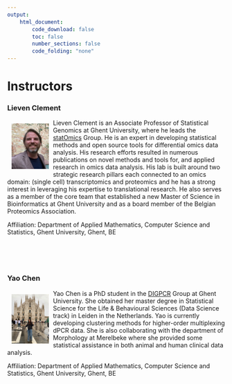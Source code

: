 ```yaml
---
output:
    html_document:
        code_download: false
        toc: false
        number_sections: false
        code_folding: "none"
---
```


# Instructors

### Lieven Clement

<img src="./figures/lieven.jpg" alt="Lieven" width="17%" style="float:left;padding:10px"/>

Lieven Clement is an Associate Professor of Statistical Genomics at Ghent University, where he leads the [statOmics](https://statomics.github.io/) Group. He is an expert in developing statistical methods and open source tools for differential omics data analysis. His research efforts resulted in numerous publications on novel methods and tools for, and applied research in omics data analysis. His lab is built around two strategic research pillars each connected to an omics domain: (single cell) transcriptomics and proteomics and he has a strong interest in leveraging his expertise to translational research. He also serves as a member of the core team that established a new Master of Science in Bioinformatics at Ghent University and as a board member of the Belgian Proteomics Association.

Affiliation: Department of Applied Mathematics, Computer Science and Statistics, Ghent University, Ghent, BE

</br>
</br>
</br>

### Yao Chen

<img src="./figures/yao.jpeg" alt="Yao" width="17%" style="float:left;padding:10px"/>

Yao Chen is a PhD student in the [DIGPCR](https://dpcr.ugent.be/) Group at Ghent University. She obtained her master degree in Statistical Science for the Life & Behavioural Sciences (Data Science track) in Leiden in the Netherlands. Yao is currently developing clustering methods for higher-order multiplexing dPCR data. She is also collaborating with the department of Morphology at Merelbeke where she provided some statistical assistance in both animal and human clinical data analysis.

Affiliation: Department of Applied Mathematics, Computer Science and Statistics, Ghent University, Ghent, BE

